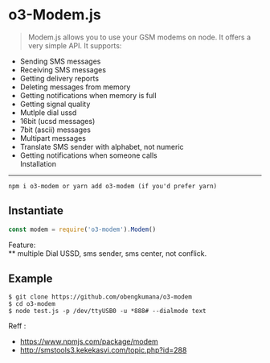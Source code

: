 o3-Modem.js
============================
> Modem.js allows you to use your GSM modems on node.
It offers a very simple API.
It supports:
* Sending SMS messages
* Receiving SMS messages
* Getting delivery reports
* Deleting messages from memory
* Getting notifications when memory is full
* Getting signal quality
* Mutlple dial ussd
* 16bit (ucsd messages)
* 7bit (ascii) messages
* Multipart messages
* Translate SMS sender with alphabet, not numeric
* Getting notifications when someone calls  
Installation
------------
```
npm i o3-modem or yarn add o3-modem (if you'd prefer yarn)
```  
Instantiate
-----------
```js
const modem = require('o3-modem').Modem()
```  
Feature:  
** multiple Dial USSD, sms sender, sms center, not conflick.  

Example
-------  
```
$ git clone https://github.com/obengkumana/o3-modem  
$ cd o3-modem  
$ node test.js -p /dev/ttyUSB0 -u *888# --dialmode text
```  
Reff :
* https://www.npmjs.com/package/modem
* http://smstools3.kekekasvi.com/topic.php?id=288
